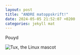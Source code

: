 ```yaml
---
layout: post
title: "ANDRE matoppskrift!"
date: 2024-05-05 21:52:07 +0200
categories: jekyll mat
---
```


Pouyd

![Tux, the Linux mascot](/poud/assets/images/pizzabilde.jpg)
